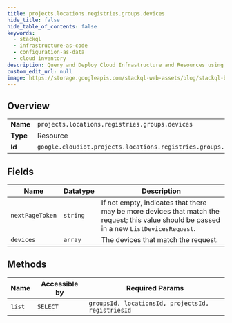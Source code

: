 ```yaml
---
title: projects.locations.registries.groups.devices
hide_title: false
hide_table_of_contents: false
keywords:
  - stackql
  - infrastructure-as-code
  - configuration-as-data
  - cloud inventory
description: Query and Deploy Cloud Infrastructure and Resources using SQL
custom_edit_url: null
image: https://storage.googleapis.com/stackql-web-assets/blog/stackql-blog-post-featured-image.png
---
```

  
    

## Overview
<table><tbody>
<tr><td><b>Name</b></td><td><code>projects.locations.registries.groups.devices</code></td></tr>
<tr><td><b>Type</b></td><td>Resource</td></tr>
<tr><td><b>Id</b></td><td><code>google.cloudiot.projects.locations.registries.groups.devices</code></td></tr>
</tbody></table>

## Fields
| Name | Datatype | Description |
| ---- | -------- | ----------- |
| `nextPageToken` | `string` | If not empty, indicates that there may be more devices that match the request; this value should be passed in a new `ListDevicesRequest`. |
| `devices` | `array` | The devices that match the request. |
## Methods
| Name | Accessible by | Required Params |
| ---- | ------------- | --------------- |
| `list` | `SELECT` | `groupsId, locationsId, projectsId, registriesId` |
